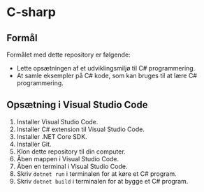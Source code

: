# C-sharp

## Formål
Formålet med dette repository er følgende:

- Lette opsætningen af et udviklingsmiljø til C# programmering.
- At samle eksempler på C# kode, som kan bruges til at lære C# programmering.
 
## Opsætning i Visual Studio Code

1. Installer Visual Studio Code.
2. Installer C# extension til Visual Studio Code.
3. Installer .NET Core SDK.
4. Installer Git.
5. Klon dette repository til din computer.
6. Åben mappen i Visual Studio Code.
7. Åben en terminal i Visual Studio Code.
8. Skriv `dotnet run` i terminalen for at køre et C# program.
9. Skriv `dotnet build` i terminalen for at bygge et C# program.

